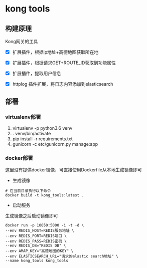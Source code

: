 # kong tools

## 构建原理
Kong网关的工具

- [x]  扩展插件，根据ip地址+高德地图获取所在地

- [x]  扩展插件，根据请求GET+ROUTE_ID获取到功能属性

- [x]  扩展插件，提取用户信息

- [x]  httplog 插件扩展，将日志内容添加到elasticsearch

## 部署
### virtualenv部署

1. virtualenv -p python3.6 venv
2. . venv/bin/activate
3. pip install -r requirements.txt
4. gunicorn -c etc/gunicorn.py manage:app

### docker部署
这里没有提供docker镜像，可直接使用Dockerfile从本地生成镜像即可
- 生成镜像
```shell
# 在当前目录执行以下命令
docker build -t kong_tools:latest .
```
- 启动服务

生成镜像之后启动镜像即可
```shell
docker run -p 10050:5000 -i -t -d \
--env REDIS_HOST=REDIS服务地址 \
--env REDIS_PORT=REDIS端口 \
--env REDIS_PASS=REDIS密码 \
--env REDIS_DB="REDIS DB" \
--env AMAP_KEY="高德地图的KEY" \
--env ELASTICSEARCH_URL="请求的elastic search地址" \
--name kong_tools kong_tools
```

